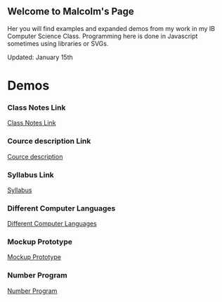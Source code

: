 ## Welcome to Malcolm's Page

Her you will find examples and expanded demos from my work in my IB Computer Science Class. Programming here is done in Javascript sometimes using libraries or SVGs. 

Updated: January 15th

# Demos

### Class Notes Link
  [Class Notes Link](https://github.com/eastmmal000/IB-Comp-Sci/blob/master/Class%20Notes.md)
### Cource description Link
  [Cource description](https://github.com/eastmmal000/IB-Comp-Sci/blob/master/Cource%20description.md)
### Syllabus Link
  [Syllabus](https://github.com/eastmmal000/IB-Comp-Sci/blob/master/Syllabus.md)
### Different Computer Languages 
  [Different Computer Languages](https://eastmmal000.github.io/IB-Comp-Sci/Different_Computer_Languages.html)
### Mockup Prototype
  [Mockup Prototype](https://eastmmal000.github.io/IB-Comp-Sci/Prototype.html)
### Number Program
  [Number Program](https://eastmmal000.github.io/IB-Comp-Sci/Number_Program.html) 
